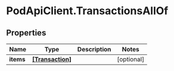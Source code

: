 # PodApiClient.TransactionsAllOf

## Properties

Name | Type | Description | Notes
------------ | ------------- | ------------- | -------------
**items** | [**[Transaction]**](Transaction.md) |  | [optional] 


